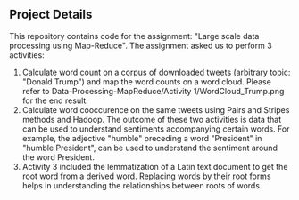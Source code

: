 ## Project Details

This repository contains code for the assignment: "Large scale data processing using Map-Reduce".
The assignment asked us to perform 3 activities:
1. Calculate word count on a corpus of downloaded tweets (arbitrary topic: "Donald Trump") and map the word counts on a word cloud.
  Please refer to Data-Processing-MapReduce/Activity 1/WordCloud_Trump.png for the end result.
2. Calculate word cooccurence on the same tweets using Pairs and Stripes methods and Hadoop.
  The outcome of these two activities is data that can be used to understand sentiments accompanying certain words. 
  For example, the adjective "humble" preceding a word "President" in "humble President", can be used to understand the sentiment around the word President.
3. Activity 3 included the lemmatization of a Latin text document to get the root word from a derived word. 
  Replacing words by their root forms helps in understanding the relationships between roots of words.

